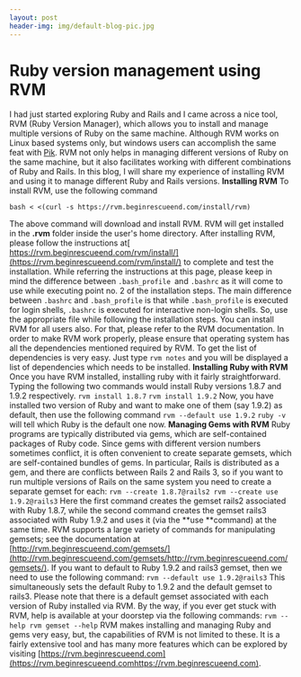 ```yaml
---
layout: post
header-img: img/default-blog-pic.jpg
---
```


# Ruby version management using RVM

I had just started exploring Ruby and Rails and I came across a nice tool, RVM (Ruby Version Manager), which allows you to install and manage multiple versions of Ruby on the same machine. Although RVM works on Linux based systems only, but windows users can accomplish the same feat with [Pik](Pikhttps://github.com/vertiginous/pik). RVM not only helps in managing different versions of Ruby on the same machine, but it also facilitates working with different combinations of Ruby and Rails. In this blog, I will share my experience of installing RVM and using it to manage different Ruby and Rails versions.  **Installing RVM** To install RVM, use the following command 
    
    
    bash < <(curl -s https://rvm.beginrescueend.com/install/rvm)

The above command will download and install RVM. RVM will get installed in the **.rvm** folder inside the user's home directory. After installing RVM, please follow the instructions at[ https://rvm.beginrescueend.com/rvm/install/](https://rvm.beginrescueend.com/rvm/install/) to complete and test the installation. While referring the instructions at this page, please keep in mind the difference between `.bash_profile `and `.bashrc` as it will come to use while executing point no. 2 of the installation steps. The main difference between `.bashrc` and `.bash_profile` is that while `.bash_profile` is executed for login shells, `.bashrc` is executed for interactive non-login shells. So, use the appropriate file while following the installation steps. You can install RVM for all users also. For that, please refer to the RVM documentation. In order to make RVM work properly, please ensure that operating system has all the dependencies mentioned required by RVM. To get the list of dependencies is very easy. Just type `rvm notes` and you will be displayed a list of dependencies which needs to be installed. **Installing Ruby with RVM** Once you have RVM installed, installing ruby with it fairly straightforward. Typing the following two commands would install Ruby versions 1.8.7 and 1.9.2 respectively. `rvm install 1.8.7` `rvm install 1.9.2` Now, you have installed two version of Ruby and want to make one of them (say 1.9.2) as default, then use the following command `rvm --default use 1.9.2` `ruby -v` will tell which Ruby is the default one now. **Managing Gems with RVM** Ruby programs are typically distributed via gems, which are self-contained packages of Ruby code. Since gems with different version numbers sometimes conflict, it is often convenient to create separate gemsets, which are self-contained bundles of gems. In particular, Rails is distributed as a gem, and there are conflicts between Rails 2 and Rails 3, so if you want to run multiple versions of Rails on the same system you need to create a separate gemset for each: ` rvm --create 1.8.7@rails2 rvm --create use 1.9.2@rails3 ` Here the first command creates the gemset rails2 associated with Ruby 1.8.7, while the second command creates the gemset rails3 associated with Ruby 1.9.2 and uses it (via the **use **command) at the same time. RVM supports a large variety of commands for manipulating gemsets; see the documentation at [http://rvm.beginrescueend.com/gemsets/](http://rvm.beginrescueend.com/gemsets/http://rvm.beginrescueend.com/gemsets/). If you want to default to Ruby 1.9.2 and rails3 gemset, then we need to use the following command: `rvm --default use 1.9.2@rails3` This simultaneously sets the default Ruby to 1.9.2 and the default gemset to rails3. Please note that there is a default gemset associated with each version of Ruby installed via RVM. By the way, if you ever get stuck with RVM, help is available at your doorstep via the following commands: `rvm --help rvm gemset --help` RVM makes installing and managing Ruby and gems very easy, but, the capabilities of RVM is not limited to these. It is a fairly extensive tool and has many more features which can be explored by visiting [https://rvm.beginrescueend.com](https://rvm.beginrescueend.comhttps://rvm.beginrescueend.com).